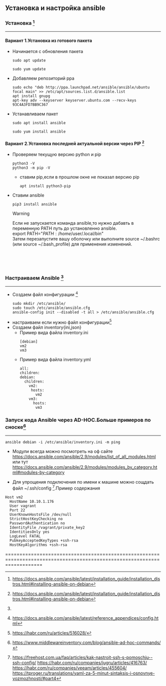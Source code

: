 ## Установка и настройка ansible

### Установка [^1]
-------------------------- 
#### Вариант 1.Установка из готового пакета
- Начинается с обновления пакета
  ```
  sudo apt update
  ```
  ```
  sudo yum update
  ```
- Добавляем репозиторий ppa
  ```
  sudo echo "deb http://ppa.launchpad.net/ansible/ansible/ubuntu focal main" >> /etc/apt/sources.list.d/ansible.list
  apt install gnupg
  apt-key adv --keyserver keyserver.ubuntu.com --recv-keys 93C4A3FD7BB9C367
  ```
- Устанавливаем пакет
  ```
  sudo apt install ansible
  ```
  ```
  sudo yum install ansible
  ```
#### Вариант 2.Установка последней актуальной версии через PIP [^2]

- Проверяем текущую версию python и pip
  ```
  python3 -V
  python3 -m pip -V
  ```
  - ставим pip,если в прошлом окне не показал версию pip
    ```
    apt install python3-pip    
    ```
- Ставим ansible 
  ```
  pip3 install ansible
  ```
  >[!WARNING]  
  > Если не запускается команда ansible,то нужно дабавть в переменную PATH путь до установленно ansible.  
  >export PATH="$PATH:/home/$user/.local/bin"  
  >Затем перезапустите вашу оболочку или выполните source ~/.bashrc (или source ~/.bash_profile) для применения изменений.

<br>
<br>
<br>

### Настраиваем Ansible [^3]
---------------------------------------------------- 


- Создаем файл конфигурации [^4]
  ```
  sudo mkdir /etc/ansible/
  sudo touch /etc/ansible/ansible.cfg
  ansible-config init --disabled -t all > /etc/ansible/ansible.cfg
  ```
- настраиваем если нужно файл конфигурации[^5]
- Создаем файл inventory{ini,json}
  - Пример вида файла inventory.ini 	
	```
	[debian]
	vm2
	vm3
	```
  - Пример вида файла inventory.yml
	```
	all:
    children:
    debian:
      children:
        vm2:
         hosts:
           vm2
        vm3:
          hosts:
           vm3
	```

### Запуск кода Ansible через AD-HOC.Больше примеров по сноске[^6]
--------------------------------------------------------------------------------------------------------
 ```
 ansible debian -i /etc/ansible/inventory.ini -m ping
 ```  
 
- Модули всегда можно посмотреть на оф сайте https://docs.ansible.com/ansible/2.9/modules/list_of_all_modules.html  
	  или тут https://docs.ansible.com/ansible/2.9/modules/modules_by_category.html#modules-by-category

- Для упрощения подключения по имени к машине можно сощдать файл ~/.ssh/config [^7].Пример содержания

```
Host vm2
  HostName 10.10.1.176
  User vagrant
  Port 22
  UserKnownHostsFile /dev/null
  StrictHostKeyChecking no
  PasswordAuthentication no
  IdentityFile /vagrant/private_key2
  IdentitiesOnly yes
  LogLevel FATAL
  PubkeyAcceptedKeyTypes +ssh-rsa
  HostKeyAlgorithms +ssh-rsa
```



=========================================================================================================================
[^1]: https://docs.ansible.com/ansible/latest/installation_guide/installation_distros.html#installing-ansible-on-debian
[^2]: https://docs.ansible.com/ansible/latest/installation_guide/installation_distros.html#installing-ansible-on-debian
[^3]: 
[^4]: https://docs.ansible.com/ansible/latest/reference_appendices/config.html  
[^5]: https://habr.com/ru/articles/516028/  
[^6]: https://www.middlewareinventory.com/blog/ansible-ad-hoc-commands/
[^7]: https://freehost.com.ua/faq/articles/kak-nastroit-ssh-s-pomoschju--ssh-config/
https://habr.com/ru/companies/jugru/articles/416763/  
https://habr.com/ru/companies/veeam/articles/455604/  
https://tproger.ru/translations/yaml-za-5-minut-sintaksis-i-osnovnye-vozmozhnosti/#part4  
